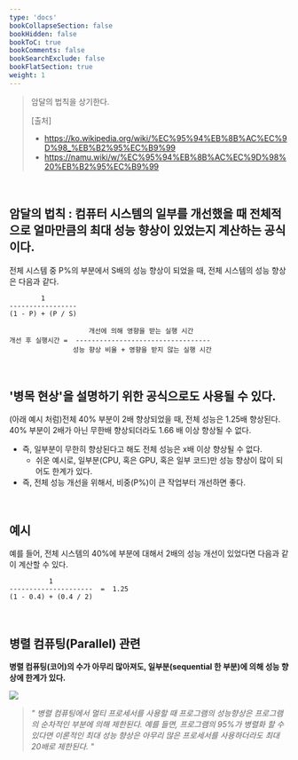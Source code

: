 ```yaml
---
type: 'docs'
bookCollapseSection: false
bookHidden: false
bookToC: true
bookComments: false
bookSearchExclude: false
bookFlatSection: true
weight: 1
---
```


> 암달의 법칙을 상기한다.
>
> [출처]
> - https://ko.wikipedia.org/wiki/%EC%95%94%EB%8B%AC%EC%9D%98_%EB%B2%95%EC%B9%99
> - https://namu.wiki/w/%EC%95%94%EB%8B%AC%EC%9D%98%20%EB%B2%95%EC%B9%99

<br>

## 암달의 법칙 : 컴퓨터 시스템의 일부를 개선했을 때 전체적으로 얼마만큼의 최대 성능 향상이 있었는지 계산하는 공식이다.

전체 시스템 중 P%의 부분에서 S배의 성능 향상이 되었을 때, 전체 시스템의 성능 향상은 다음과 같다.

```text
        1 
-----------------
(1 - P) + (P / S)
```

```text
                    개선에 의해 영향을 받는 실행 시간
개선 후 실행시간 =  ----------------------------------
                성능 향상 비율 + 영향을 받지 않는 실행 시간
```

<br>

## '병목 현상'을 설명하기 위한 공식으로도 사용될 수 있다.

(아래 예시 처럼)전체 40% 부분이 2배 향상되었을 때, 전체 성능은 1.25배 향상된다. 40% 부분이 2배가 아닌 무한배 향상되더라도 1.66 배 이상 향상될 수 없다.
- 즉, 일부분이 무한히 향상된다고 해도 전체 성능은 x배 이상 향상될 수 없다.
  - 쉬운 예시로, 일부분(CPU, 혹은 GPU, 혹은 일부 코드)만 성능 향상이 많이 되어도 한계가 있다.
- 즉, 전체 성능 개선을 위해서, 비중(P%)이 큰 작업부터 개선하면 좋다.



<br>

## 예시

예를 들어, 전체 시스템의 40%에 부분에 대해서 2배의 성능 개선이 있었다면 다음과 같이 계산할 수 있다.

```text
          1
---------------------  =  1.25
(1 - 0.4) + (0.4 / 2)
```

<br>

## 병렬 컴퓨팅(Parallel) 관련

**병렬 컴퓨팅(코어)의 수가 아무리 많아져도, 일부분(sequential 한 부분)에 의해 성능 향상에 한계가 있다.**

<img src="../images/[ETC]%20암달의%20법칙_29.png" witdh="60%">

> *" 병렬 컴퓨팅에서 멀티 프로세서를 사용할 때 프로그램의 성능향상은 프로그램의 순차적인 부분에 의해 제한된다. 예를 들면, 프로그램의 95%가 병렬화 할 수 있다면 이론적인 최대 성능 향상은 아무리 많은 프로세서를 사용하더라도 최대 20배로 제한된다. "*

